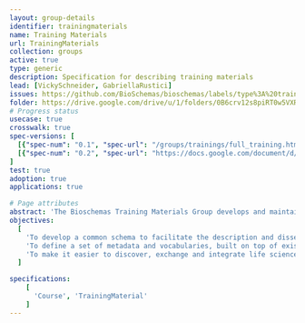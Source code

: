 ```yaml
---
layout: group-details
identifier: trainingmaterials
name: Training Materials
url: TrainingMaterials
collection: groups
active: true
type: generic
description: Specification for describing training materials
lead: [VickySchneider, GabriellaRustici]
issues: https://github.com/BioSchemas/bioschemas/labels/type%3A%20training%20material
folder: https://drive.google.com/drive/u/1/folders/0B6crv12s8piRT0w5VXRUc09VTFU
# Progress status
usecase: true
crosswalk: true
spec-versions: [
  [{"spec-num": "0.1", "spec-url": "/groups/trainings/full_training.html"}],
  [{"spec-num": "0.2", "spec-url": "https://docs.google.com/document/d/1HG2fEjCoDUE4tn1XZ_ZIeWLEFXnI3YtS_FRIIFIbv-s"}]
]
test: true
adoption: true
applications: true

# Page attributes
abstract: 'The Bioschemas Training Materials Group develops and maintains a community specification for describing training materials in biosciences available on the internet.'
objectives:
  [
    'To develop a common schema to facilitate the description and dissemination of life science training material, using <a href="http://schema.org/">schema.org</a>.',
    'To define a set of metadata and vocabularies, built on top of existing technologies and standards, that can be used to represent training materials in web pages and applications.',
    'To make it easier to discover, exchange and integrate life science training material information across the internet.'
  ]

specifications:
    [
      'Course', 'TrainingMaterial'
    ]
---
```

